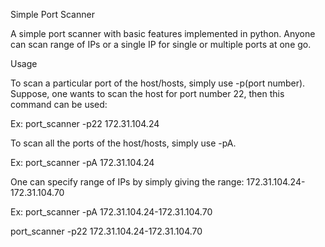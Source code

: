 Simple Port Scanner

A simple port scanner with basic features implemented in python. Anyone can scan range of IPs or a single IP for single or multiple ports at one go.

Usage

To scan a particular port of the host/hosts, simply use -p(port number). Suppose, one wants to scan the host for port number 22, then this command can be used:

Ex:
port_scanner -p22 172.31.104.24

To scan all the ports of the host/hosts, simply use -pA.

Ex:
port_scanner -pA 172.31.104.24

One can specify range of IPs by simply giving the range: 172.31.104.24-172.31.104.70

Ex:
port_scanner -pA 172.31.104.24-172.31.104.70

port_scanner -p22 172.31.104.24-172.31.104.70



 
